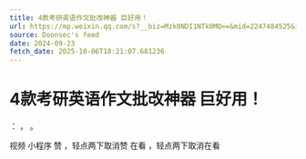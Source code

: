 ```yaml
---
title: 4款考研英语作文批改神器 巨好用！
url: https://mp.weixin.qq.com/s?__biz=Mzk0NDI1NTk0MQ==&mid=2247484525&idx=1&sn=78f552e15406fa13203e817901b1765b
source: Doonsec's feed
date: 2024-09-23
fetch_date: 2025-10-06T18:21:07.681236
---
```


# 4款考研英语作文批改神器 巨好用！

：
，
。

视频
小程序
赞
，轻点两下取消赞
在看
，轻点两下取消在看